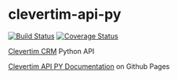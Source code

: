 # clevertim-api-py

[![Build Status](https://secure.travis-ci.org/ciprianmiclaus/clevertim-api-py.png)](http://travis-ci.org/ciprianmiclaus/clevertim-api-py)
[![Coverage Status](https://coveralls.io/repos/ciprianmiclaus/clevertim-api-py/badge.png)](https://coveralls.io/r/ciprianmiclaus/clevertim-api-py)

[Clevertim CRM](https://www.clevertim.com) Python API


[Clevertim API PY Documentation](https://ciprianmiclaus.github.io/clevertim-api-py/) on Github Pages
